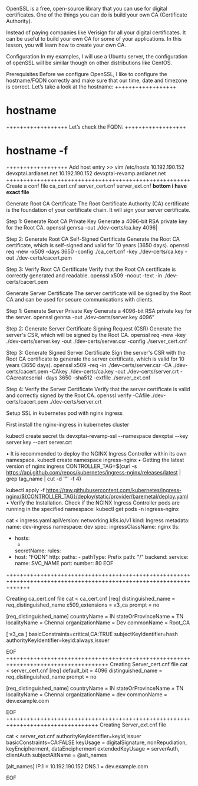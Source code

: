 OpenSSL is a free, open-source library that you can use for digital certificates. One of the things you can do is build your own CA (Certificate Authority).

Instead of paying companies like Verisign for all your digital certificates. It can be useful to build your own CA for some of your applications. In this lesson, you will learn how to create your own CA.

Configuration
In my examples, I will use a Ubuntu server, the configuration of openSSL will be similar though on other distributions like CentOS.

Prerequisites
Before we configure OpenSSL, I like to configure the hostname/FQDN correctly and make sure that our time, date and timezone is correct.
Let’s take a look at the hostname:
++++++++++++++++++
# hostname
++++++++++++++++++
Let’s check the FQDN:
++++++++++++++++++
# hostname -f
++++++++++++++++++
Add host entry >> 
vim /etc/hosts
10.192.190.152 devxptai.ardianet.net
10.192.190.152 devxptai-revamp.ardianet.net
++++++++++++++++++++++++++++++++++++++++++++++++++++++
Create a conf file 
ca_cert.cnf
server_cert.cnf
server_ext.cnf
**bottom i have exact file**

Generate Root CA Certificate
The Root Certificate Authority (CA) certificate is the foundation of your certificate chain. It will sign your server certificate.

Step 1: Generate Root CA Private Key
Generate a 4096-bit RSA private key for the Root CA.
openssl genrsa -out ./dev-certs/ca.key 4096|

Step 2: Generate Root CA Self-Signed Certificate
Generate the Root CA certificate, which is self-signed and valid for 10 years (3650 days).
openssl req -new -x509 -days 3650 -config ./ca_cert.cnf -key ./dev-certs/ca.key -out ./dev-certs/cacert.pem

Step 3: Verify Root CA Certificate
Verify that the Root CA certificate is correctly generated and readable.
openssl x509 -noout -text -in ./dev-certs/cacert.pem

Generate Server Certificate
The server certificate will be signed by the Root CA and can be used for secure communications with clients.

Step 1: Generate Server Private Key
Generate a 4096-bit RSA private key for the server.
openssl genrsa -out ./dev-certs/server.key 4096”

Step 2: Generate Server Certificate Signing Request (CSR)
Generate the server's CSR, which will be signed by the Root CA.
openssl req -new -key ./dev-certs/server.key -out ./dev-certs/server.csr -config ./server_cert.cnf

Step 3: Generate Signed Server Certificate
Sign the server's CSR with the Root CA certificate to generate the server certificate, which is valid for 10 years (3650 days).
openssl x509 -req -in ./dev-certs/server.csr -CA ./dev-certs/cacert.pem -CAkey ./dev-certs/ca.key -out ./dev-certs/server.crt -CAcreateserial -days 3650 -sha512 -extfile ./server_ext.cnf

Step 4: Verify the Server Certificate
Verify that the server certificate is valid and correctly signed by the Root CA.
openssl verify -CAfile ./dev-certs/cacert.pem ./dev-certs/server.crt

Setup SSL in kubernetes pod with nginx ingress

First install the nginx-ingress in kubernetes cluster

kubectl create secret tls devxptai-revamp-ssl --namespace devxptai --key server.key --cert server.crt

•	It is recommended to deploy the NGINX Ingress Controller within its own namespace.
   kubectl create namespace ingress-nginx
•	Getting the latest version of nginx ingress
 CONTROLLER_TAG=$(curl -s https://api.github.com/repos/kubernetes/ingress-nginx/releases/latest | grep tag_name | cut -d '"' -f 4)

kubectl apply -f https://raw.githubusercontent.com/kubernetes/ingress-nginx/${CONTROLLER_TAG}/deploy/static/provider/baremetal/deploy.yaml
•	Verify the Installation.
Check if the NGINX Ingress Controller pods are running in the specified namespace:
    kubectl get pods -n ingress-nginx



cat <<EOF >  ingress.yaml
apiVersion: networking.k8s.io/v1
kind: Ingress
metadata:
  name: dev-ingress
  namespace: dev
spec:
  ingressClassName: nginx
  tls:
  - hosts:
    - <FQDN>
    secretName: <SSLSECRET NAME>
  rules:
  - host: "FQDN"
    http:
      paths:
        - pathType: Prefix
          path: "/"
          backend:
            service:
              name: SVC_NAME
              port:
                number: 80
EOF

+++++++++++++++++++++++++++++++++++++++++++++++++++++++++++++++++++++++++++++++++++++++++++++++++++++++++++++++++++


Creating ca_cert.cnf file
cat <<EOF > ca_cert.cnf
[req]
distinguished_name = req_distinguished_name
x509_extensions = v3_ca
prompt = no

[req_distinguished_name]
countryName             = IN
stateOrProvinceName     = TN
localityName            = Chennai
organizationName        = Dev
commonName              = Root_CA

[ v3_ca ]
basicConstraints=critical,CA:TRUE
subjectKeyIdentifier=hash
authorityKeyIdentifier=keyid:always,issuer 

EOF
++++++++++++++++++++++++++++++++++++++++++++++++++++++++++++++++++++++++++++++++++++
Creating Server_cert.cnf file
cat <<EOF > server_cert.cnf
[req]
default_bit = 4096
distinguished_name = req_distinguished_name
prompt = no

[req_distinguished_name]
countryName             = IN
stateOrProvinceName     = TN
localityName            = Chennai
organizationName        = dev
commonName              = dev.example.com
 
EOF 
+++++++++++++++++++++++++++++++++++++++++++++++++++++++++++++++++++++++++++++++++
Creating Server_ext.cnf file

cat <<EOF > server_ext.cnf
authorityKeyIdentifier=keyid,issuer
basicConstraints=CA:FALSE
keyUsage = digitalSignature, nonRepudiation, keyEncipherment, dataEncipherment
extendedKeyUsage = serverAuth, clientAuth
subjectAltName = @alt_names

[alt_names]
IP.1 = 10.192.190.152
DNS.1 = dev.example.com 

EOF
